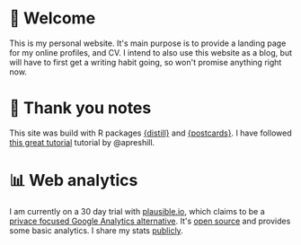 # 👋 Welcome 

This is my personal website. It's main purpose is to provide a landing page for
my online profiles, and CV. I intend to also use this website as a blog, 
but will have to first get a writing habit going, so won't promise anything 
right now.

# 🌻 Thank you notes 

This site was build with R packages 
[{distill}](https://rstudio.github.io/distill/) and 
[{postcards}](https://github.com/seankross/postcards). I have followed [this
great tutorial](https://alison.rbind.io/post/2020-12-22-postcards-distill/) 
tutorial by @apreshill. 

# 📊 Web analytics

I am currently on a 30 day trial with [plausible.io](https://plausible.io/),
which claims to be a [privace focused Google Analytics alternative](https://plausible.io/privacy-focused-web-analytics). 
It's [open source](https://github.com/plausible/analytics) and provides some
basic analytics. I share my stats [publicly](https://plausible.io/lse.de.). 